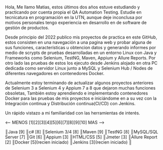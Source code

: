 Hola, Me llamo Matias, estos últimos dos años estuve estudiando y practicando por cuenta propia el QA Automation Testing. Estudie en tecnicatura en programación en la UTN, aunque deje inconclusa por motivos personales tengo experiencia en desarrollo en de software de gestión de productos.

Desde principio del 2022 publico mis proyectos de practica en este GitHub, estos consisten en una navegación a una pagina web y probar alguna de sus funciones, características u obtencion datos y generando informes  por medio de scrypts de pruebas desarrolladas en un entorno Linux con Java y Frameworks como Selenium, TestNG, Maven, Appium y Allure Reports. Por otro lado las pruebas de estos los ejecuto desde Jenkins alojado en otra PC dedicada como servidor Linux junto a MySQL y Selenium Hub / Nodes de diferentes navegadores en contenedores Docker.

Actualmente estoy terminando de actualizar algunos proyectos anteriores de Selenium 3 a Selenium 4 y Appium 7 a 8 que dejaron muchas funciones obsoletas, También estoy aprendiendo e implementando contenedores Docker para las pruebas de mis proyectos e iniciándome en a su vez con la Integración continua y Distribución continua(CI/CD) con Jenkins.

Un rápido vistazo a mi familiaridad con las herramientas de interés.

<-- MENOS [1][2][3][4][5][6][7][8][9][10] MAS -->

║Java [9]
║c# [8]
║Selenium 3/4 [8]
║Maven [9]
║TestNG [8]
║MySQL/SQL Server [7]
║Git [6]
║Appium [3]
║HTML/CSS [5]
║Jmeter [3]
║Allure Report [2]
║Docker [5](recien iniciado)
║Jenkins [3](recien iniciado)
║
